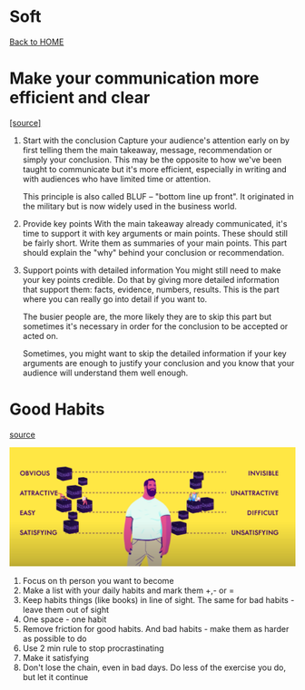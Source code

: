 # Soft

[Back to HOME](https://prone19.github.io/)

# Make your communication more efficient and clear
[[source]](https://untools.co/minto-pyramid)

1. Start with the conclusion
Capture your audience's attention early on by first telling them the main takeaway, message, recommendation or simply your conclusion. This may be the opposite to how we've been taught to communicate but it's more efficient, especially in writing and with audiences who have limited time or attention.

    This principle is also called BLUF – "bottom line up front". It originated in the military but is now widely used in the business world.

2. Provide key points
With the main takeaway already communicated, it's time to support it with key arguments or main points. These should still be fairly short. Write them as summaries of your main points. This part should explain the "why" behind your conclusion or recommendation.

3. Support points with detailed information
You might still need to make your key points credible. Do that by giving more detailed information that support them: facts, evidence, numbers, results. This is the part where you can really go into detail if you want to.

    The busier people are, the more likely they are to skip this part but sometimes it's necessary in order for the conclusion to be accepted or acted on.

    Sometimes, you might want to skip the detailed information if your key arguments are enough to justify your conclusion and you know that your audience will understand them well enough.

# Good Habits
[source](https://www.youtube.com/watch?v=PZ7lDrwYdZc)

![image1.png](image1.png)
1. Focus on th person you want to become
2. Make a list with your daily habits and mark them +,- or =
3. Keep habits things (like books) in line of sight. The same for bad habits - leave them out of sight
4. One space - one habit
5. Remove friction for good habits. And bad habits - make them as harder as possible to do
6. Use 2 min rule to stop procrastinating
7. Make it satisfying
8. Don't lose the chain, even in bad days. Do less of the exercise you do, but let it continue
